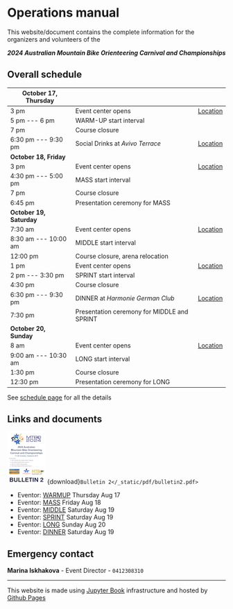 # Operations manual

This website/document contains the complete information for the organizers and volunteers of the

***2024 Australian Mountain Bike Orienteering Carnival and Championships***

## Overall schedule

| October 17, Thursday |  |  |
|--|--|--|
| 3 pm | Event center opens | [Location](https://maps.app.goo.gl/RkufTrcQbvMn9bMF6) |
| 5 pm --- 6 pm | WARM-UP start interval | |
| 7 pm | Course closure | |
| 6:30 pm --- 9:30 pm | Social Drinks at *Avivo Terrace* | [Location](https://maps.app.goo.gl/Wte5veujM1qiDF4T9) |
| **October 18, Friday** |  |  |
| 3 pm | Event center opens | [Location](https://maps.app.goo.gl/caWZitWLByRsVxT79) |
| 4:30 pm --- 5:00 pm | MASS start interval | |
| 7 pm | Course closure | |
| 6:45 pm | Presentation ceremony for MASS | |
| **October 19, Saturday** |  |  |
| 7:30 am | Event center opens | [Location](https://maps.app.goo.gl/2cXzt4ywia9G6Hj77) |
| 8:30 am --- 10:00 am | MIDDLE start interval | |
| 12:00 pm | Course closure, arena relocation | |
| 1 pm | Event center opens | [Location](https://maps.app.goo.gl/PX7dE2mznda9W7Q49) |
| 2 pm --- 3:30 pm | SPRINT start interval | |
| 4:30 pm | Course closure | |
| 6:30 pm --- 9:30 pm | DINNER at *Harmonie German Club* | [Location](https://maps.app.goo.gl/RzJVPCCobYroMax18) |
| 7:30 pm | Presentation ceremony for MIDDLE and SPRINT | |
| **October 20, Sunday** |  |  |
| 8 am | Event center opens | [Location](https://maps.app.goo.gl/UvWwtsQ32WtoRC1T6) |
| 9:00 am --- 10:30 am | LONG start interval | |
| 1:30 pm | Course closure | |
| 12:30 pm | Presentation ceremony for LONG | |

See [schedule page](schedule.md) for all the details


## Links and documents

![](/_static/pdf/bulletin2_front.png)
{download}`Bulletin 2</_static/pdf/bulletin2.pdf>`

- Eventor: [WARMUP](https://eventor.orienteering.asn.au/Events/Show/19686) Thursday Aug 17
- Eventor: [MASS](https://eventor.orienteering.asn.au/Events/Show/19100) Friday Aug 18
- Eventor: [MIDDLE](https://eventor.orienteering.asn.au/Events/Show/19101) Saturday Aug 19
- Eventor: [SPRINT](https://eventor.orienteering.asn.au/Events/Show/19102) Saturday Aug 19
- Eventor: [LONG](https://eventor.orienteering.asn.au/Events/Show/19103) Sunday Aug 20
- Eventor: [DINNER](https://eventor.orienteering.asn.au/Events/Show/19687) Saturday Aug 19


## Emergency contact

**Marina Iskhakova** - Event Director - `0412308310`

---

This website is made using [Jupyter Book](https://jupyterbook.org/en/stable/intro.html) infrastructure and hosted by [Github Pages](https://github.com/fediskhakov/mtbo2024champ)
